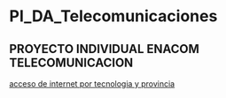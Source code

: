﻿# PI_DA_Telecomunicaciones

 ## PROYECTO INDIVIDUAL ENACOM TELECOMUNICACION

 [acceso de internet por tecnologia y provincia](datasets/Internet_Accesos-por-tecnologiayporprovincia.csv)
